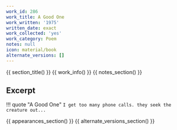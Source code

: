 ```yaml
---
work_id: 286
work_title: A Good One
work_written: '1975'
written_date: exact
work_collected: 'yes'
work_category: Poem
notes: null
icon: material/book
alternate_versions: []
---
```


{{ section_title() }}
{{ work_info() }}
{{ notes_section() }}
## Excerpt
!!! quote "A Good One"
    ```
    I get too many
    phone calls.
    they seek the
    creature out...
    ```

{{ appearances_section() }}
{{ alternate_versions_section() }}
